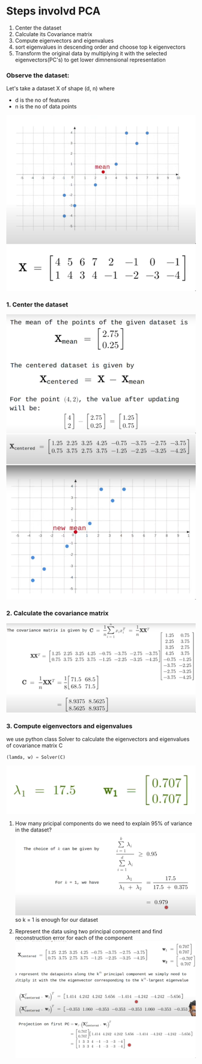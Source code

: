 # Steps involvd PCA

1. Center the dataset
2. Calculate its Covariance matrix
3. Compute eigenvectors and eigenvalues
4. sort eigenvalues in descending order and choose top k eigenvectors
5. Transform the original data by multiplying it with the selected eigenvectors(PC's) to get lower dimnensional representation

### Observe the dataset:
Let's take a dataset X of shape (d, n) where
* d is the no of features
* n is the no of data points

![](./img/1.png)
![](./img/2.png)

### 1. Center the dataset
![](./img/3.png)
![](./img/4.png)
![](./img/5.png)

### 2. Calculate the covariance matrix
![](./img/6.png)

### 3. Compute eigenvectors and eigenvalues
we use python class Solver to calculate the eigenvectors and eigenvalues of covariance matrix C
```python
(lamda, w) = Solver(C)
```
![](./img/7.png)

1. How many pricipal components do we need to explain 95% of variance in the dataset?
![](./img/8.png)
so k = 1 is enough for our dataset

2. Represent the data using two principal component and find reconstruction error for each of the component
![](./img/9.png)
![](./img/10.png)

